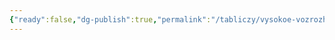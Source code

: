 ```yaml
---
{"ready":false,"dg-publish":true,"permalink":"/tabliczy/vysokoe-vozrozhdenie/sobor-sv-petra/","dgPassFrontmatter":true}
---
```



